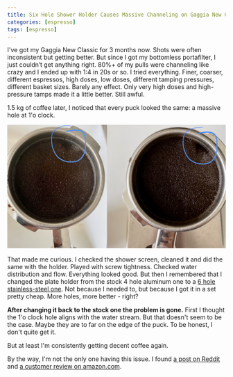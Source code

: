 ```yaml
---
title: Six Hole Shower Holder Causes Massive Channeling on Gaggia New Classic
categories: [espresso]
tags: [espresso]
---
```


I've got my Gaggia New Classic for 3 months now.
Shots were often inconsistent but getting better.
But since I got my bottomless portafilter, I just couldn’t get anything right.
80%+ of my pulls were channeling like crazy and I ended up with 1:4 in 20s or so.
I tried everything.
Finer, coarser, different espressos, high doses, low doses, different tamping pressures, different basket sizes.
Barely any effect.
Only very high doses and high-pressure tamps made it a little better.
Still awful.

1.5 kg of coffee later, I noticed that every puck looked the same: a massive hole at 1'o clock.

![Two Examples of Channeling at 1'o Clock](/static/six-hole-shower-holder-channeling-gaggia-new-classic/channeling.jpeg)

That made me curious.
I checked the shower screen, cleaned it and did the same with the holder.
Played with screw tightness.
Checked water distribution and flow.
Everything looked good.
But then I remembered that I changed the plate holder from the stock 4 hole aluminum one to a [6 hole stainless-steel one](https://www.verybarista.com/collections/frontpage/products/custom-stainless-steel-tune-up-kit-for-gaggia-shower-holder-ims-precision-basket-cafelat-gasket-screws).
Not because I needed to, but because I got it in a set pretty cheap.
More holes, more better - right?

**After changing it back to the stock one the problem is gone.**
First I thought the 1'o clock hole aligns with the water stream.
But that doesn't seem to be the case.
Maybe they are to far on the edge of the puck.
To be honest, I don't quite get it.

But at least I'm consistently getting decent coffee again.

By the way, I'm not the only one having this issue.
I found [a post on Reddit](https://www.reddit.com/r/espresso/comments/ba0err/if_you_upgraded_to_the_brass_grouphead_on_your/) and [a customer review on amazon.com](https://www.amazon.com/gp/customer-reviews/R3EQ1N97FGMU2K?ASIN=B08WNS69NF).
